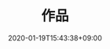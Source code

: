 ---
title: "作品"
date: 2020-01-19T15:43:38+09:00
description: My portfolio, repos, works overview page
enableBio: false
---